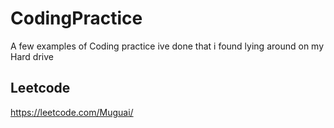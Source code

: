 # CodingPractice

A few examples of Coding practice ive done that i found lying around on my Hard drive

## Leetcode

https://leetcode.com/Muguai/


